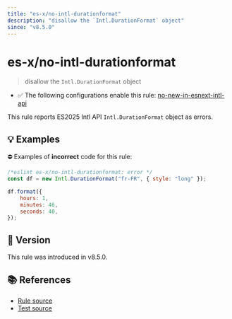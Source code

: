 ```yaml
---
title: "es-x/no-intl-durationformat"
description: "disallow the `Intl.DurationFormat` object"
since: "v8.5.0"
---
```


# es-x/no-intl-durationformat
> disallow the `Intl.DurationFormat` object

- ✅ The following configurations enable this rule: [no-new-in-esnext-intl-api]

This rule reports ES2025 Intl API `Intl.DurationFormat` object as errors.

## 💡 Examples

⛔ Examples of **incorrect** code for this rule:

<eslint-playground type="bad">

```js
/*eslint es-x/no-intl-durationformat: error */
const df = new Intl.DurationFormat("fr-FR", { style: "long" });

df.format({
    hours: 1,
    minutes: 46,
    seconds: 40,
});
```

</eslint-playground>

## 🚀 Version

This rule was introduced in v8.5.0.

## 📚 References

- [Rule source](https://github.com/eslint-community/eslint-plugin-es-x/blob/master/lib/rules/no-intl-durationformat.js)
- [Test source](https://github.com/eslint-community/eslint-plugin-es-x/blob/master/tests/lib/rules/no-intl-durationformat.js)

[no-new-in-esnext-intl-api]: ../configs/index.md#no-new-in-esnext-intl-api
